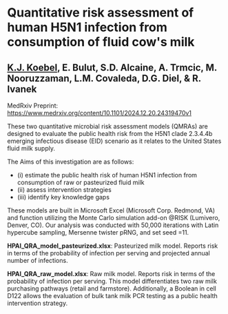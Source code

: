 # Quantitative risk assessment of human H5N1 infection from consumption of fluid cow's milk
## <ins>K.J. Koebel</ins>, E. Bulut, S.D. Alcaine, A. Trmcic, M. Nooruzzaman, L.M. Covaleda, D.G. Diel, & R. Ivanek

MedRxiv Preprint: https://www.medrxiv.org/content/10.1101/2024.12.20.24319470v1

These two quantitative microbial risk assessment models (QMRAs) are designed to evaluate the public health risk from the H5N1 clade 2.3.4.4b emerging infectious disease (EID) scenario as it relates to the United States fluid milk supply.

The Aims of this investigation are as follows:
- (i) estimate the public health risk of human H5N1 infection from consumption of raw or pasteurized fluid milk
- (ii) assess intervention strategies
- (iii) identify key knowledge gaps

These models are built in Microsoft Excel (Microsoft Corp. Redmond, VA) and function utilizing the Monte Carlo simulation add-on @RISK (Lumivero, Denver, CO). Our analysis was conducted with 50,000 iterations with Latin hypercube sampling, Mersenne twister pRNG, and set seed =11.

**HPAI_QRA_model_pasteurized.xlsx**: Pasteurized milk model. Reports risk in terms of the probability of infection per serving and projected annual number of infections.

**HPAI_QRA_raw_model.xlsx**: Raw milk model. Reports risk in terms of the probability of infection per serving. This model differentiates two raw milk purchasing pathways (retail and farmstore). Additionally, a Boolean in cell D122 allows the evaluation of bulk tank milk PCR testing as a public health intervention strategy. 
